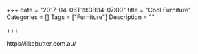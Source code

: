 +++
date = "2017-04-06T19:38:14-07:00"
title = "Cool Furniture"
Categories = []
Tags = ["Furniture"]
Description = ""

+++

https//likebutter.com.au/
